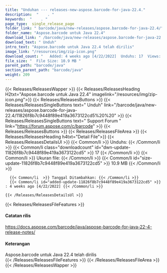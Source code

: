 ```yaml
---
title: "Unduhan --- releases-new-aspose.barcode-for-java-22.4." 
description:  "    . " 
keywords:  "    . " 
page_type:  single_release_page
folder_link: " barcode/java/new-releases/aspose.barcode-for-java-22.4/"
folder_name: "Aspose.barcode untuk Java 22.4"
download_link: " /barcode/java/new-releases/aspose.barcode-for-java-22.4/11826f8b7c9448f89e419a3673122cd5"
download_text: " Unduh"
intro_text: "Aspose.barcode untuk Java 22.4 telah dirilis"
image_link: "/resources/img/zip-icon.png"
download_count: "   Added: 4 weeks ago [4/22/2022]  Unduhs: 17  Views: 27"
file_size: "  File Size: 10.9 MB "
parent_path: "barcode/java"
section_parent_path: "barcode/java"
weight: 209
---
```


{{< Releases/ReleasesWapper >}}
  {{< Releases/ReleasesHeading H2txt="Aspose.barcode untuk Java 22.4" imagelink="/resources/img/zip-icon.png">}}
  {{< Releases/ReleasesButtons >}}
    {{< Releases/ReleasesSingleButtons text=" Unduh" link="/barcode/java/new-releases/aspose.barcode-for-java-22.4/11826f8b7c9448f89e419a3673122cd5%20%20" >}}
    {{< Releases/ReleasesSingleButtons text=" Support Forum " link="https://forum.aspose.com/c/barcode" >}}
  {{< Releases/ReleasesButtons >}}
  {{< Releases/ReleasesFileArea >}}
    {{< Releases/ReleasesHeading h4txt="Detail File">}}
    {{< Releases/ReleasesDetailsUl >}}
            {{< Common/li  >}} Unduhs: {{< /Common/li >}} 
      {{< Common/li class="downloadcount" id="dwn-update-11826f8b7c9448f89e419a3673122cd5" >}} 17 {{< /Common/li >}} 
      {{< Common/li  >}} Ukuran file: {{< /Common/li >}} 
      {{< Common/li id="size-update-11826f8b7c9448f89e419a3673122cd5" >}} 10.9 MB {{< /Common/li >}} 


      {{< Common/li  >}} Tanggal Ditambahkan: {{< /Common/li >}} 
      {{< Common/li id="added-update-11826f8b7c9448f89e419a3673122cd5" >}} : 4 weeks ago [4/22/2022] {{< /Common/li >}} 

    {{< /Releases/ReleasesDetailsUl >}}

  {{< Releases/ReleasesFileFeatures >}}
      <h4>Catatan rilis</h4><div><a href="https://docs.aspose.com/barcode/java/aspose-barcode-for-java-22-4-release-notes/">https://docs.aspose.com/barcode/java/aspose-barcode-for-java-22-4-release-notes/</a></div><h4>Keterangan</h4><div class="HTMLDescription">Aspose.barcode untuk Java 22.4 telah dirilis</div>
  {{< /Releases/ReleasesFileFeatures >}}
 {{< /Releases/ReleasesFileArea >}}
{{< /Releases/ReleasesWapper >}}


